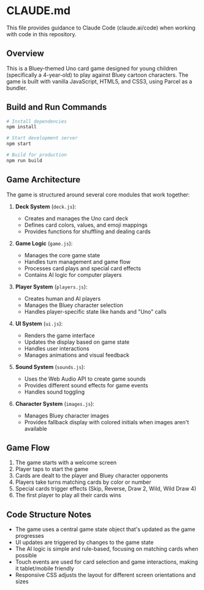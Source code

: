 # CLAUDE.md

This file provides guidance to Claude Code (claude.ai/code) when working with code in this repository.

## Overview

This is a Bluey-themed Uno card game designed for young children (specifically a 4-year-old) to play against Bluey cartoon characters. The game is built with vanilla JavaScript, HTML5, and CSS3, using Parcel as a bundler.

## Build and Run Commands

```bash
# Install dependencies
npm install

# Start development server
npm start

# Build for production
npm run build
```

## Game Architecture

The game is structured around several core modules that work together:

1. **Deck System** (`deck.js`):
   - Creates and manages the Uno card deck
   - Defines card colors, values, and emoji mappings
   - Provides functions for shuffling and dealing cards

2. **Game Logic** (`game.js`):
   - Manages the core game state
   - Handles turn management and game flow
   - Processes card plays and special card effects
   - Contains AI logic for computer players

3. **Player System** (`players.js`):
   - Creates human and AI players
   - Manages the Bluey character selection
   - Handles player-specific state like hands and "Uno" calls

4. **UI System** (`ui.js`):
   - Renders the game interface
   - Updates the display based on game state
   - Handles user interactions
   - Manages animations and visual feedback

5. **Sound System** (`sounds.js`):
   - Uses the Web Audio API to create game sounds
   - Provides different sound effects for game events
   - Handles sound toggling

6. **Character System** (`images.js`):
   - Manages Bluey character images
   - Provides fallback display with colored initials when images aren't available

## Game Flow

1. The game starts with a welcome screen
2. Player taps to start the game
3. Cards are dealt to the player and Bluey character opponents
4. Players take turns matching cards by color or number
5. Special cards trigger effects (Skip, Reverse, Draw 2, Wild, Wild Draw 4)
6. The first player to play all their cards wins

## Code Structure Notes

- The game uses a central game state object that's updated as the game progresses
- UI updates are triggered by changes to the game state
- The AI logic is simple and rule-based, focusing on matching cards when possible
- Touch events are used for card selection and game interactions, making it tablet/mobile friendly
- Responsive CSS adjusts the layout for different screen orientations and sizes
